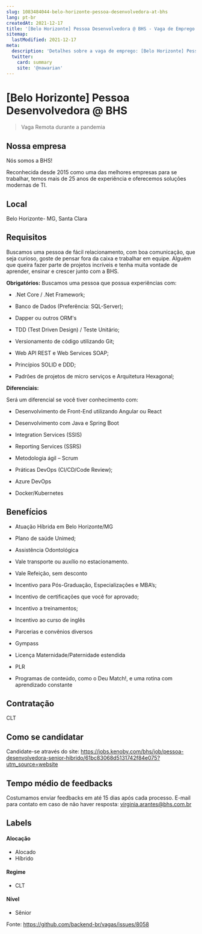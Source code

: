 ```yaml
---
slug: 1083484044-belo-horizonte-pessoa-desenvolvedora-at-bhs
lang: pt-br
createdAt: 2021-12-17
title: '[Belo Horizonte] Pessoa Desenvolvedora @ BHS - Vaga de Emprego'
sitemap:
  lastModified: 2021-12-17
meta:
  description: 'Detalhes sobre a vaga de emprego: [Belo Horizonte] Pessoa Desenvolvedora @ BHS'
  twitter:
    card: summary
    site: '@nawarian'
---
```


# [Belo Horizonte] Pessoa Desenvolvedora @ BHS

<!--
==================================================
Caso a vaga for remoto durante a pandemia informar no texto "Remoto durante o covid"
==================================================
-->
<!-- 
==================================================
POR FAVOR, SÓ POSTE SE A VAGA FOR PARA BACK-END!

Não faça distinção de gênero no título da vaga.

Use: "Back-End Developer" ao invés de 
"Desenvolvedor Back-End" \o/

Exemplo: `[São Paulo] Back-End Developer @ NOME DA EMPRESA`
==================================================
-->
<!--
==================================================
Caso a vaga for remoto durante a pandemia deixar a linha abaixo
==================================================
-->
> Vaga Remota durante a pandemia

## Nossa empresa

Nós somos a BHS!

Reconhecida desde 2015 como uma das melhores empresas para se trabalhar, temos mais de 25 anos de experiência e oferecemos soluções modernas de TI.

## Local

Belo Horizonte- MG, Santa Clara

## Requisitos
Buscamos uma pessoa de fácil relacionamento, com boa comunicação, que seja curioso, goste de pensar fora da caixa e trabalhar em equipe. Alguém que queira fazer parte de projetos incríveis e tenha muita vontade de aprender, ensinar e crescer junto com a BHS.

**Obrigatórios:**
Buscamos uma pessoa que possua experiências com:
- .Net Core / .Net Framework;

- Banco de Dados (Preferência: SQL-Server);

- Dapper ou outros ORM's

- TDD (Test Driven Design) / Teste Unitário;

- Versionamento de código utilizando Git;

- Web API REST e Web Services SOAP;

- Princípios SOLID e DDD;

- Padrões de projetos de micro serviços e Arquitetura Hexagonal; 

**Diferenciais:**

Será um diferencial se você tiver conhecimento com:

- Desenvolvimento de Front-End utilizando Angular ou React

- Desenvolvimento com Java e Spring Boot

- Integration Services (SSIS)

- Reporting Services (SSRS)

- Metodologia ágil – Scrum

- Práticas DevOps (CI/CD/Code Review);

- Azure DevOps

- Docker/Kubernetes

## Benefícios

- Atuação Híbrida em Belo Horizonte/MG

- Plano de saúde Unimed;

- Assistência Odontológica

- Vale transporte ou auxílio no estacionamento.

- Vale Refeição, sem desconto

- Incentivo para Pós-Graduação, Especializações e MBA’s;

- Incentivo de certificações que você for aprovado;

- Incentivo a treinamentos;

- Incentivo ao curso de inglês

- Parcerias e convênios diversos

- Gympass

- Licença Maternidade/Paternidade estendida

- PLR

- Programas de conteúdo, como o Deu Match!, e uma rotina com aprendizado constante


## Contratação

CLT

## Como se candidatar

Candidate-se através do site: https://jobs.kenoby.com/bhs/job/pessoa-desenvolvedora-senior-hibrido/61bc83068d5131742f84e075?utm_source=website

## Tempo médio de feedbacks

Costumamos enviar feedbacks em até 15 dias após cada processo.
E-mail para contato em caso de não haver resposta: virginia.arantes@bhs.com.br

## Labels
<!-- retire os labels que não fazem sentido à vaga -->

#### Alocação
- Alocado
- Híbrido

#### Regime
- CLT

#### Nível
- Sênior





Fonte: https://github.com/backend-br/vagas/issues/8058